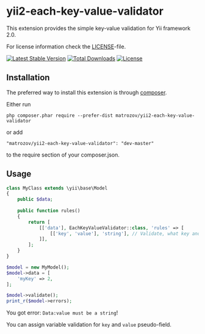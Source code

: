 # yii2-each-key-value-validator
This extension provides the simple key-value validation for Yii framework 2.0.

For license information check the [LICENSE](LICENSE.md)-file.

[![Latest Stable Version](https://poser.pugx.org/matrozov/yii2-eachKeyValue-validator/v/stable.png)](https://packagist.org/packages/matrozov/yii2-eachKeyValue-validator)
[![Total Downloads](https://poser.pugx.org/matrozov/yii2-eachKeyValue-validator/downloads.png)](https://packagist.org/packages/matrozov/yii2-eachKeyValue-validator)
[![License](https://poser.pugx.org/matrozov/yii2-eachKeyValue-validator/license)](https://packagist.org/packages/matrozov/yii2-eachKeyValue-validator)

## Installation

The preferred way to install this extension is through [composer](http://getcomposer.org/download/).

Either run
```
php composer.phar require --prefer-dist matrozov/yii2-each-key-value-validator
```

or add

```
"matrozov/yii2-each-key-value-validator": "dev-master"
```

to the require section of your composer.json.

## Usage


```php
class MyClass extends \yii\base\Model
{
    public $data;
    
    public function rules()
    {
        return [
            [['data'], EachKeyValueValidator::class, 'rules' => [
                [['key', 'value'], 'string'], // Validate, what key and value must be string.
            ]],
        ];
    }
}

$model = new MyModel();
$model->data = [
    'myKey' => 2,
];

$model->validate();
print_r($model->errors);
```
You got error: `Data:value must be a string`!

You can assign variable validation for `key` and `value` pseudo-field.

